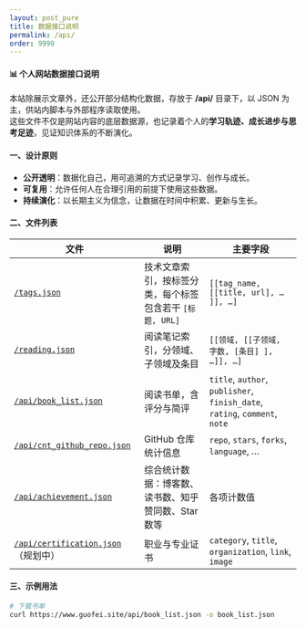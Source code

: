 ```yaml
---
layout: post_pure
title: 数据接口说明
permalink: /api/
order: 9999
---
```


#### 📊 个人网站数据接口说明

本站除展示文章外，还公开部分结构化数据，存放于 **/api/** 目录下，以 JSON 为主，供站内脚本与外部程序读取使用。  
这些文件不仅是网站内容的底层数据源，也记录着个人的**学习轨迹、成长进步与思考足迹**，见证知识体系的不断演化。

#### 一、设计原则

- **公开透明**：数据化自己，用可追溯的方式记录学习、创作与成长。  
- **可复用**：允许任何人在合理引用的前提下使用这些数据。  
- **持续演化**：以长期主义为信念，让数据在时间中积累、更新与生长。  


#### 二、文件列表

| 文件 | 说明 | 主要字段 |
|------|------|----------|
| [`/tags.json`](https://www.guofei.site/tags.json) | 技术文章索引，按标签分类，每个标签包含若干 `[标题, URL]` | `[[tag_name, [[title, url], … ]], …]` |
| [`/reading.json`](https://www.guofei.site/reading.json) | 阅读笔记索引，分领域、子领域及条目 | `[[领域, [[子领域, 字数, [条目] ], …]], …]` |
| [`/api/book_list.json`](https://www.guofei.site/api/book_list.json) | 阅读书单，含评分与简评 | `title`, `author`, `publisher`, `finish_date`, `rating`, `comment`, `note` |
| [`/api/cnt_github_repo.json`](https://www.guofei.site/api/cnt_github_repo.json) | GitHub 仓库统计信息 | `repo`, `stars`, `forks`, `language`, … |
| [`/api/achievement.json`](https://www.guofei.site/api/achievement.json) | 综合统计数据：博客数、读书数、知乎赞同数、Star 数等 | 各项计数值 |
| [`/api/certification.json`](https://www.guofei.site/api/certification.json)（规划中） | 职业与专业证书 | `category`, `title`, `organization`, `link`, `image` |


#### 三、示例用法

```bash
# 下载书单
curl https://www.guofei.site/api/book_list.json -o book_list.json
```